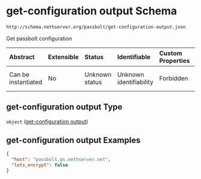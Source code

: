 # get-configuration output Schema

```txt
http://schema.nethserver.org/passbolt/get-configuration-output.json
```

Get passbolt configuration

| Abstract            | Extensible | Status         | Identifiable            | Custom Properties | Additional Properties | Access Restrictions | Defined In                                                                                     |
| :------------------ | :--------- | :------------- | :---------------------- | :---------------- | :-------------------- | :------------------ | :--------------------------------------------------------------------------------------------- |
| Can be instantiated | No         | Unknown status | Unknown identifiability | Forbidden         | Allowed               | none                | [get-configuration-output.json](passbolt/get-configuration-output.json "open original schema") |

## get-configuration output Type

`object` ([get-configuration output](get-configuration-output.md))

## get-configuration output Examples

```json
{
  "host": "passbolt.gs.nethserver.net",
  "lets_encrypt": false
}
```
